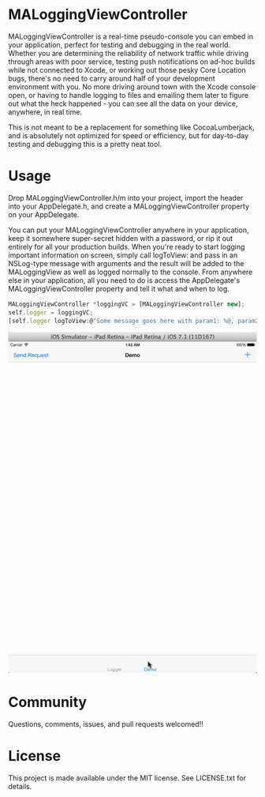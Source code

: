 MALoggingViewController
==================

MALoggingViewController is a real-time pseudo-console you can embed in your application, perfect for testing and debugging in the real world. Whether you are determining the reliability of network traffic while driving through areas with poor service, testing push notifications on ad-hoc builds while not connected to Xcode, or working out those pesky Core Location bugs, there's no need to carry around half of your development environment with you. No more driving around town with the Xcode console open, or having to handle logging to files and emailing them later to figure out what the heck happened - you can see all the data on your device, anywhere, in real time.

This is not meant to be a replacement for something like CocoaLumberjack, and is absolutely not optimized for speed or efficiency, but for day-to-day testing and debugging this is a pretty neat tool.


Usage
=====

Drop MALoggingViewController.h/m into your project, import the header into your AppDelegate.h, and create a MALoggingViewController property on your AppDelegate.

You can put your MALoggingViewController anywhere in your application, keep it somewhere super-secret hidden with a password, or rip it out entirely for all your production builds. When you're ready to start logging important information on screen, simply call logToView: and pass in an NSLog-type message with arguments and the result will be added to the MALoggingView as well as logged normally to the console. From anywhere else in your application, all you need to do is access the AppDelegate's MALoggingViewController property and tell it what and when to log.

```js
MALoggingViewController *loggingVC = [MALoggingViewController new];
self.logger = loggingVC;
[self.logger logToView:@"Some message goes here with param1: %@, param2: %@", firstParam, secondParam];
```


![demo](log_demo.gif)


Community
=====

Questions, comments, issues, and pull requests welcomed!!


License
=====

This project is made available under the MIT license. See LICENSE.txt for details.
